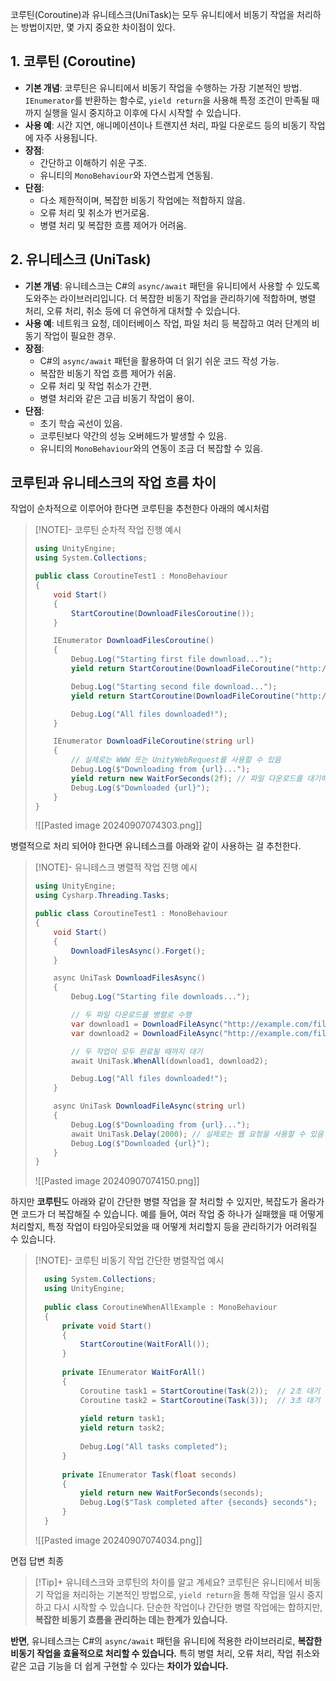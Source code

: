 코루틴(Coroutine)과 유니테스크(UniTask)는 모두 유니티에서 비동기 작업을 
처리하는 방법이지만, 몇 가지 중요한 차이점이 있다.

## 1. **코루틴 (Coroutine)**

- **기본 개념**: 코루틴은 유니티에서 비동기 작업을 수행하는 가장 기본적인 방법. `IEnumerator`를 반환하는 함수로,
  `yield return`을 사용해 특정 조건이 만족될 때까지 실행을 일시 중지하고 이후에 다시 시작할 수 있습니다.
- **사용 예**: 시간 지연, 애니메이션이나 트랜지션 처리, 파일 다운로드 등의 비동기 작업에 자주 사용됩니다.
- **장점**:
    - 간단하고 이해하기 쉬운 구조.
    - 유니티의 `MonoBehaviour`와 자연스럽게 연동됨.
- **단점**:
    - 다소 제한적이며, 복잡한 비동기 작업에는 적합하지 않음.
    - 오류 처리 및 취소가 번거로움.
    - 병렬 처리 및 복잡한 흐름 제어가 어려움.

## 2. **유니테스크 (UniTask)**

- **기본 개념**: 유니테스크는 C#의 `async/await` 패턴을 유니티에서 사용할 수 있도록 도와주는 라이브러리입니다. 
  더 복잡한 비동기 작업을 관리하기에 적합하며, 병렬 처리, 오류 처리, 취소 등에 더 유연하게 대처할 수 있습니다.
- **사용 예**: 네트워크 요청, 데이터베이스 작업, 파일 처리 등 복잡하고 여러 단계의 비동기 작업이 필요한 경우.
- **장점**:
    - C#의 `async/await` 패턴을 활용하여 더 읽기 쉬운 코드 작성 가능.
    - 복잡한 비동기 작업 흐름 제어가 쉬움.
    - 오류 처리 및 작업 취소가 간편.
    - 병렬 처리와 같은 고급 비동기 작업이 용이.
- **단점**:
    - 초기 학습 곡선이 있음.
    - 코루틴보다 약간의 성능 오버헤드가 발생할 수 있음.
    - 유니티의 `MonoBehaviour`와의 연동이 조금 더 복잡할 수 있음.

## 코루틴과 유니테스크의 작업 흐름 차이

작업이 순차적으로 이루어야 한다면 코루틴을 추천한다 아래의 예시처럼
> [!NOTE]- 코루틴 순차적 작업 진행 예시
> ``` csharp
> using UnityEngine;
> using System.Collections;
> 
> public class CoroutineTest1 : MonoBehaviour
> {
>     void Start()
>     {
>         StartCoroutine(DownloadFilesCoroutine());
>     }
> 
>     IEnumerator DownloadFilesCoroutine()
>     {
>         Debug.Log("Starting first file download...");
>         yield return StartCoroutine(DownloadFileCoroutine("http://example.com/file1"));
> 
>         Debug.Log("Starting second file download...");
>         yield return StartCoroutine(DownloadFileCoroutine("http://example.com/file2"));
> 
>         Debug.Log("All files downloaded!");
>     }
> 
>     IEnumerator DownloadFileCoroutine(string url)
>     {
>         // 실제로는 WWW 또는 UnityWebRequest를 사용할 수 있음
>         Debug.Log($"Downloading from {url}...");
>         yield return new WaitForSeconds(2f); // 파일 다운로드를 대기하는 부분
>         Debug.Log($"Downloaded {url}");
>     }
> }
> 
> ```
> ![[Pasted image 20240907074303.png]]

병렬적으로 처리 되어야 한다면 유니테스크를 아래와 같이 사용하는 걸 추천한다.
> [!NOTE]- 유니테스크 병렬적 작업 진행 예시
> 
> ``` csharp
> using UnityEngine;
> using Cysharp.Threading.Tasks;
> 
> public class CoroutineTest1 : MonoBehaviour
> {
>     void Start()
>     {
>         DownloadFilesAsync().Forget();
>     }
> 
>     async UniTask DownloadFilesAsync()
>     {
>         Debug.Log("Starting file downloads...");
> 
>         // 두 파일 다운로드를 병렬로 수행
>         var download1 = DownloadFileAsync("http://example.com/file1");
>         var download2 = DownloadFileAsync("http://example.com/file2");
> 
>         // 두 작업이 모두 완료될 때까지 대기
>         await UniTask.WhenAll(download1, download2);
> 
>         Debug.Log("All files downloaded!");
>     }
> 
>     async UniTask DownloadFileAsync(string url)
>     {
>         Debug.Log($"Downloading from {url}...");
>         await UniTask.Delay(2000); // 실제로는 웹 요청을 사용할 수 있음
>         Debug.Log($"Downloaded {url}");
>     }
> }
> 
> ```
> ![[Pasted image 20240907074150.png]]

하지만 **코루틴**도 아래와 같이 간단한 병렬 작업을 잘 처리할 수 있지만, 복잡도가 올라가면 코드가 더 복잡해질 수 있습니다. 
예를 들어, 여러 작업 중 하나가 실패했을 때 어떻게 처리할지, 특정 작업이 타임아웃되었을 때 어떻게 처리할지 등을 관리하기가 어려워질 수 있습니다.
> [!NOTE]- 코루틴 비동기 작업 간단한 병렬작업 예시
> ``` csharp
> 	using System.Collections;
> 	using UnityEngine;
> 	 
> 	public class CoroutineWhenAllExample : MonoBehaviour
> 	{
> 	    private void Start()
> 	    {
> 	        StartCoroutine(WaitForAll());
> 	    }
> 	 
> 	    private IEnumerator WaitForAll()
> 	    {
> 	        Coroutine task1 = StartCoroutine(Task(2));  // 2초 대기
> 	        Coroutine task2 = StartCoroutine(Task(3));  // 3초 대기
> 	 
> 	        yield return task1;
> 	        yield return task2;
> 	 
> 	        Debug.Log("All tasks completed");
> 	    }
> 	 
> 	    private IEnumerator Task(float seconds)
> 	    {
> 	        yield return new WaitForSeconds(seconds);
> 	        Debug.Log($"Task completed after {seconds} seconds");
> 	    }
> 	}
> ```
> ![[Pasted image 20240907074034.png]]


면접 답변 최종

> [!Tip]+ 유니테스크와 코루틴의 차이를 알고 계세요?
>코루틴은 유니티에서 비동기 작업을 처리하는 기본적인 방법으로, `yield return`을 통해 작업을 일시 중지하고 다시 시작할 수 있습니다. 
>단순한 작업이나 간단한 병렬 작업에는 합하지만, **복잡한 비동기 흐름을 관리하는 데는 한계가 있습니다.**
>
**반면**, 유니테스크는 C#의 `async/await` 패턴을 유니티에 적용한 라이브러리로, **복잡한 비동기 작업을 효율적으로 처리할 수 있습니다.** 특히 병렬 처리, 오류 처리, 작업 취소와 같은 고급 기능을 더 쉽게 구현할 수 있다는 **차이가 있습니다.**
